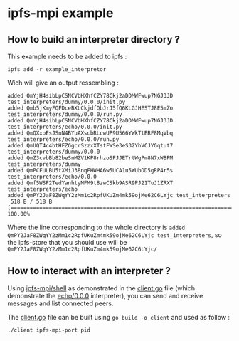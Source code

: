 # ipfs-mpi example

## How to build an interpreter directory ?

This example needs to be added to ipfs :

```
ipfs add -r example_interpretor
```

Wich will give an output ressembling :

```
added QmYjH4sibLpCSNCVbHXhfCZY78Ckj2aDDMWFwup7NGJ3JD test_interpreters/dummy/0.0.0/init.py
added Qmb5jKmyFQFDceBXLCkjdfQbJrJ5fQ6KLGJHESTJ8E5mZo test_interpreters/dummy/0.0.0/run.py
added QmYjH4sibLpCSNCVbHXhfCZY78Ckj2aDDMWFwup7NGJ3JD test_interpreters/echo/0.0.0/init.py
added QmQXxoEsJSnN4BYuAXscbRLcwUP9U566YWkTtERF8MqVbq test_interpreters/echo/0.0.0/run.py
added QmUQT4c4btHFZGgcrSzzxXTstFWSe3eS32YhVCJYGqtut7 test_interpreters/dummy/0.0.0
added QmZ3cvbBb82beSnMZV1KP8rhzoSFJJETrtWgPm8N7xWBPM test_interpreters/dummy
added QmPCFULBU5tXMiJ3BnqFHWHA6w5UCA1u5WUbDD5gRP4r5s test_interpreters/echo/0.0.0
added Qmf5WSF2TedYanhtyMFM9t8zwCSkb9ASR9PJ21TuJ1ZRXT test_interpreters/echo
added QmPY2JaF8ZWqYY2zMm1c2RpfUKuZm4mk59ojMe62C6LYjc test_interpreters
 518 B / 518 B [======================================================================================================================================] 100.00%
```

Where the line corresponding to the whole directory is `added QmPY2JaF8ZWqYY2zMm1c2RpfUKuZm4mk59ojMe62C6LYjc test_interpreters`, so the ipfs-store that you should use will be `QmPY2JaF8ZWqYY2zMm1c2RpfUKuZm4mk59ojMe62C6LYjc/`

## How to interact with an interpreter ?

Using [ipfs-mpi/shell](../shell) as demonstrated in the [client.go](./) file (which demonstrate the [echo/0.0.0](./test_interpreters/echo/0.0.0) interpreter), you can send and receive messages and list connected peers.

The [client.go](./) file can be built using `go build -o client` and used as follow :

```
./client ipfs-mpi-port pid
```
